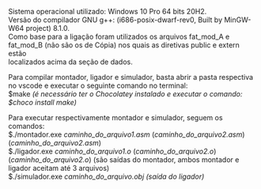 Sistema operacional utilizado: Windows 10 Pro 64 bits 20H2.  
Versão do compilador GNU g++: (i686-posix-dwarf-rev0, Built by MinGW-W64 project) 8.1.0.  
Como base para a ligação foram utilizados os arquivos fat_mod_A e fat_mod_B (não são os de Cópia) nos quais as diretivas public e extern estão  
localizados acima da seção de dados.

Para compilar montador, ligador e simulador, basta abrir a pasta respectiva no vscode e executar o seguinte comando no terminal:  
$make *(é necessário ter o Chocolatey instalado e executar o comando: $choco install make)*  

Para executar respectivamente montador e simulador, seguem os comandos:  
$./montador.exe *caminho_do_arquivo1.asm*  (*caminho_do_arquivo2.asm*)  (*caminho_do_arquivo2.asm*)  
$./ligador.exe *caminho_do_arquivo1.o*  (*caminho_do_arquivo2.o*)  (*caminho_do_arquivo2.o*) (são saídas do montador, ambos montador e ligador aceitam até 3 arquivos)  
$./simulador.exe *caminho_do_arquivo.obj (saída do ligador)*  

